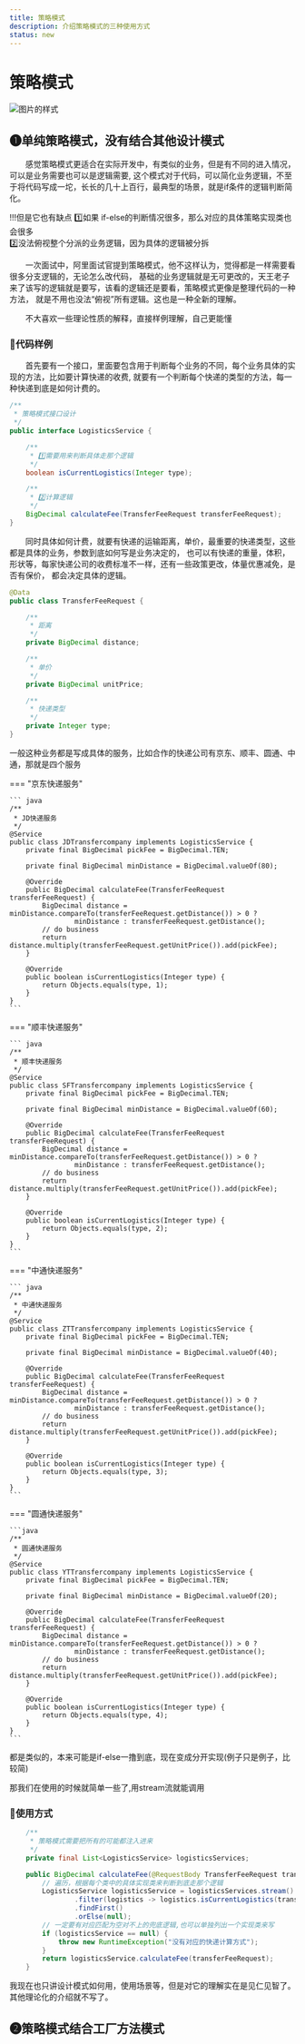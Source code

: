 ```yaml
---
title: 策略模式
description: 介绍策略模式的三种使用方式
status: new
---
```


# 策略模式

![图片的样式](..\img\strategy-2x.png)

## ❶单纯策略模式，没有结合其他设计模式
<P style="text-indent:2em;">
感觉策略模式更适合在实际开发中，有类似的业务，但是有不同的进入情况，可以是业务需要也可以是逻辑需要,
这个模式对于代码，可以简化业务逻辑，不至于将代码写成一坨，长长的几十上百行，最典型的场景，就是if条件的逻辑判断简化。
</p>

!!!但是它也有缺点
    1️⃣如果 if-else的判断情况很多，那么对应的具体策略实现类也会很多</br>
    2️⃣没法俯视整个分派的业务逻辑，因为具体的逻辑被分拆</br>

<P style="text-indent:2em;">
一次面试中，阿里面试官提到策略模式，他不这样认为，觉得都是一样需要看很多分支逻辑的，无论怎么改代码，
基础的业务逻辑就是无可更改的，天王老子来了该写的逻辑就是要写，该看的逻辑还是要看，策略模式更像是整理代码的一种方法，
就是不用也没法“俯视”所有逻辑。这也是一种全新的理解。</br>
</p>

<P style="text-indent:2em;">
不大喜欢一些理论性质的解释，直接样例理解，自己更能懂</br>
</p>

### 🏀代码样例
<P style="text-indent:2em;">
首先要有一个接口，里面要包含用于判断每个业务的不同，每个业务具体的实现的方法，比如要计算快递的收费,
就要有一个判断每个快递的类型的方法，每一种快递到底是如何计费的。</br>
</p>

```java
/**
 * 策略模式接口设计
 */
public interface LogisticsService {

    /**
     * 1️⃣需要用来判断具体走那个逻辑
     */
    boolean isCurrentLogistics(Integer type);

    /**
     * 2️⃣计算逻辑
     */
    BigDecimal calculateFee(TransferFeeRequest transferFeeRequest);
}
```

<P style="text-indent:2em;">
同时具体如何计费，就要有快递的运输距离，单价，最重要的快递类型，这些都是具体的业务，参数到底如何写是业务决定的，
也可以有快递的重量，体积，形状等，每家快递公司的收费标准不一样，还有一些政策更改，体量优惠减免，是否有保价，
都会决定具体的逻辑。
</p>

```java
@Data
public class TransferFeeRequest {

    /**
     * 距离
     */
    private BigDecimal distance;

    /**
     * 单价
     */
    private BigDecimal unitPrice;

    /**
     * 快递类型
     */
    private Integer type;
}
```

一般这种业务都是写成具体的服务，比如合作的快递公司有京东、顺丰、圆通、中通，那就是四个服务

=== "京东快递服务"

    ``` java
    /**
     * JD快递服务
     */
    @Service
    public class JDTransfercompany implements LogisticsService {
        private final BigDecimal pickFee = BigDecimal.TEN;

        private final BigDecimal minDistance = BigDecimal.valueOf(80);

        @Override
        public BigDecimal calculateFee(TransferFeeRequest transferFeeRequest) {
            BigDecimal distance = minDistance.compareTo(transferFeeRequest.getDistance()) > 0 ?
                    minDistance : transferFeeRequest.getDistance();
            // do business
            return distance.multiply(transferFeeRequest.getUnitPrice()).add(pickFee);
        }

        @Override
        public boolean isCurrentLogistics(Integer type) {
            return Objects.equals(type, 1);
        }
    }
    ```

=== "顺丰快递服务"

    ``` java
    /**
     * 顺丰快递服务
     */
    @Service
    public class SFTransfercompany implements LogisticsService {
        private final BigDecimal pickFee = BigDecimal.TEN;

        private final BigDecimal minDistance = BigDecimal.valueOf(60);

        @Override
        public BigDecimal calculateFee(TransferFeeRequest transferFeeRequest) {
            BigDecimal distance = minDistance.compareTo(transferFeeRequest.getDistance()) > 0 ?
                    minDistance : transferFeeRequest.getDistance();
            // do business
            return distance.multiply(transferFeeRequest.getUnitPrice()).add(pickFee);
        }

        @Override
        public boolean isCurrentLogistics(Integer type) {
            return Objects.equals(type, 2);
        }
    }
    ```

=== "中通快递服务"

    ``` java
    /**
     * 中通快递服务
     */
    @Service
    public class ZTTransfercompany implements LogisticsService {
        private final BigDecimal pickFee = BigDecimal.TEN;

        private final BigDecimal minDistance = BigDecimal.valueOf(40);

        @Override
        public BigDecimal calculateFee(TransferFeeRequest transferFeeRequest) {
            BigDecimal distance = minDistance.compareTo(transferFeeRequest.getDistance()) > 0 ? 
                    minDistance : transferFeeRequest.getDistance();
            // do business
            return distance.multiply(transferFeeRequest.getUnitPrice()).add(pickFee);
        }

        @Override
        public boolean isCurrentLogistics(Integer type) {
            return Objects.equals(type, 3);
        }
    }
    ```

=== "圆通快递服务"

    ```java
    /**
     * 圆通快递服务
     */
    @Service
    public class YTTransfercompany implements LogisticsService {
        private final BigDecimal pickFee = BigDecimal.TEN;

        private final BigDecimal minDistance = BigDecimal.valueOf(20);

        @Override
        public BigDecimal calculateFee(TransferFeeRequest transferFeeRequest) {
            BigDecimal distance = minDistance.compareTo(transferFeeRequest.getDistance()) > 0 ?
                    minDistance : transferFeeRequest.getDistance();
            // do business
            return distance.multiply(transferFeeRequest.getUnitPrice()).add(pickFee);
        }

        @Override
        public boolean isCurrentLogistics(Integer type) {
            return Objects.equals(type, 4);
        }
    }
    ```

都是类似的，本来可能是if-else一撸到底，现在变成分开实现(例子只是例子，比较简)</br>

那我们在使用的时候就简单一些了,用stream流就能调用</br>

### 🐔使用方式

```java hl_lines="8 9 10 11"
    /**
     * 策略模式需要把所有的可能都注入进来
     */
    private final List<LogisticsService> logisticsServices;

    public BigDecimal calculateFee(@RequestBody TransferFeeRequest transferFeeRequest) {
        // 遍历，根据每个类中的具体实现类来判断到底走那个逻辑
        LogisticsService logisticsService = logisticsServices.stream()
                .filter(logistics -> logistics.isCurrentLogistics(transferFeeRequest.getType()))
                .findFirst()
                .orElse(null);
        // 一定要有对应匹配为空对不上的兜底逻辑,也可以单独列出一个实现类来写
        if (logisticsService == null) {
            throw new RuntimeException("没有对应的快递计算方式");
        }
        return logisticsService.calculateFee(transferFeeRequest);
    }
```

我现在也只讲设计模式如何用，使用场景等，但是对它的理解实在是见仁见智了。其他理论化的介绍就不写了。

## ❷策略模式结合工厂方法模式